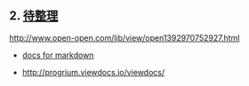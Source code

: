 
## 2. [待整理]()
http://www.open-open.com/lib/view/open1392970752927.html


 - [docs for markdown][11]

 - http://progrium.viewdocs.io/viewdocs/

 
[11]: http://shaalx.viewdocs.io/mdbg/ "viewdocs"